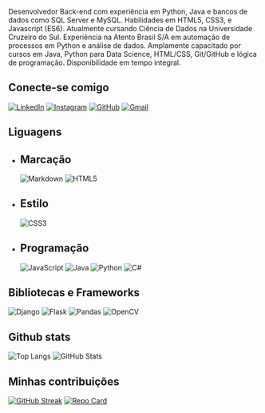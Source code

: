 Desenvolvedor Back-end com experiência em Python, Java e bancos de dados como SQL Server e
MySQL. Habilidades em HTML5, CSS3, e Javascript (ES6). Atualmente cursando Ciência de Dados na
Universidade Cruzeiro do Sul. Experiência na Atento Brasil S/A em automação de processos em
Python e análise de dados. Amplamente capacitado por cursos em Java, Python para Data Science,
HTML/CSS, Git/GitHub e lógica de programação. Disponibilidade em tempo integral.

## Conecte-se comigo
[![LinkedIn](https://img.shields.io/badge/LinkedIn-0077B5?style=for-the-badge&logo=linkedin&logoColor=white)](https://www.linkedin.com/in/lucas-jordano-303124183/)                                                                                                                                                                         [![Instagram](https://img.shields.io/badge/-Instagram-%23E4405F?style=for-the-badge&logo=instagram&logoColor=white)](https://www.instagram.com/lucasjordano91/)                                                                                                                                                                                   [![GitHub](https://img.shields.io/badge/GitHub-100000?style=for-the-badge&logo=github&logoColor=white)](https://github.com/Voldrek)                                                                                                                                                                                     [![Gmail](https://img.shields.io/badge/Gmail-333333?style=for-the-badge&logo=gmail&logoColor=red)](mailto:lucasjordano91@gmail.com)

## Liguagens

- ## Marcação
    ![Markdown](https://img.shields.io/badge/Markdown-000?style=for-the-badge&logo=markdown)                                                                                                                                                                            ![HTML5](https://img.shields.io/badge/HTML5-E34F26?style=for-the-badge&logo=html5&logoColor=white)

- ## Estilo
    ![CSS3](https://img.shields.io/badge/CSS3-1572B6?style=for-the-badge&logo=css3&logoColor=white)

- ## Programação
    ![JavaScript](https://img.shields.io/badge/JavaScript-F7DF1E?style=for-the-badge&logo=javascript&logoColor=black)                                                                                                                                                                           ![Java](https://img.shields.io/badge/java-%23ED8B00.svg?style=for-the-badge&logo=openjdk&logoColor=white)                                                                                                                                                                           ![Python](https://img.shields.io/badge/python-3670A0?style=for-the-badge&logo=python&logoColor=ffdd54)                                                                                                                                                                          ![C#](https://img.shields.io/badge/C%23-239120?style=for-the-badge&logo=c-sharp&logoColor=white)

## Bibliotecas e Frameworks
![Django](https://img.shields.io/badge/django-%23092E20.svg?style=for-the-badge&logo=django&logoColor=white)                                                                                                                                                                                  ![Flask](https://img.shields.io/badge/Flask-%23000.svg?style=for-the-badge&logo=Flask&logoColor=white)                                                                                                                                                                                  ![Pandas](https://img.shields.io/badge/Pandas-%23E0234E.svg?style=for-the-badge&logo=Pandas&logoColor=white)                                                                                                                                                                                  ![OpenCV](https://img.shields.io/badge/OpenCV-02569B?style=for-the-badge&logo=Opencv&logoColor=white)

## Github stats
![Top Langs](https://github-readme-stats-git-masterrstaa-rickstaa.vercel.app/api/top-langs/?username=voldrek&bg_color=000&border_color=30A3DC&title_color=E94D5F&text_color=FFF)                                                                                                                                                       ![GitHub Stats](https://github-readme-stats.vercel.app/api?username=voldrek&theme=dark&bg_color=000&border_color=30A3DC&show_icons=true&icon_color=30A3DC&title_color=E94D5F&text_color=FFF)                                                                                                                                                       

## Minhas contribuições

[![GitHub Streak](https://streak-stats.demolab.com/?user=voldrek&theme=neon-dark&background=000&border=30A3DC&dates=FFF)](https://git.io/streak-stats)                                                                                                                                                          [![Repo Card](https://github-readme-stats.vercel.app/api/pin/?username=voldrek&repo=Portfolio&bg_color=000&border_color=30A3DC&show_icons=true&icon_color=30A3DC&title_color=E94D5F&text_color=FFF)](https://github.com/voldrek/Portfolio)

